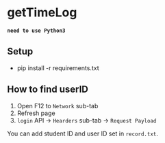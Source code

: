 # getTimeLog

**`need to use Python3`**
## Setup
 - pip install -r requirements.txt

## How to find userID
1. Open F12 to `Network` sub-tab
2. Refresh page
3. `login` API -> `Hearders` sub-tab -> `Request Payload`

You can add student ID and user ID set in `record.txt`.